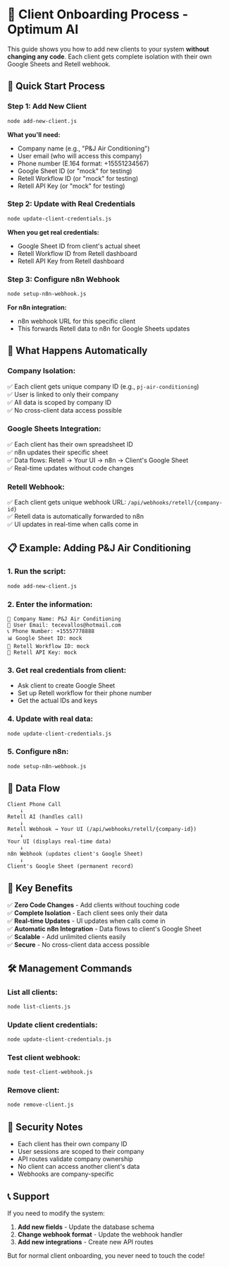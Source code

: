 # 🏢 Client Onboarding Process - Optimum AI

This guide shows you how to add new clients to your system **without changing any code**. Each client gets complete isolation with their own Google Sheets and Retell webhook.

## 🚀 Quick Start Process

### **Step 1: Add New Client**
```bash
node add-new-client.js
```

**What you'll need:**
- Company name (e.g., "P&J Air Conditioning")
- User email (who will access this company)
- Phone number (E.164 format: +15551234567)
- Google Sheet ID (or "mock" for testing)
- Retell Workflow ID (or "mock" for testing)
- Retell API Key (or "mock" for testing)

### **Step 2: Update with Real Credentials**
```bash
node update-client-credentials.js
```

**When you get real credentials:**
- Google Sheet ID from client's actual sheet
- Retell Workflow ID from Retell dashboard
- Retell API Key from Retell dashboard

### **Step 3: Configure n8n Webhook**
```bash
node setup-n8n-webhook.js
```

**For n8n integration:**
- n8n webhook URL for this specific client
- This forwards Retell data to n8n for Google Sheets updates

## 🔧 What Happens Automatically

### **Company Isolation:**
✅ Each client gets unique company ID (e.g., `pj-air-conditioning`)  
✅ User is linked to only their company  
✅ All data is scoped by company ID  
✅ No cross-client data access possible  

### **Google Sheets Integration:**
✅ Each client has their own spreadsheet ID  
✅ n8n updates their specific sheet  
✅ Data flows: Retell → Your UI → n8n → Client's Google Sheet  
✅ Real-time updates without code changes  

### **Retell Webhook:**
✅ Each client gets unique webhook URL: `/api/webhooks/retell/{company-id}`  
✅ Retell data is automatically forwarded to n8n  
✅ UI updates in real-time when calls come in  

## 📋 Example: Adding P&J Air Conditioning

### **1. Run the script:**
```bash
node add-new-client.js
```

### **2. Enter the information:**
```
📝 Company Name: P&J Air Conditioning
👤 User Email: tecevallos@hotmail.com
📞 Phone Number: +15557778888
📊 Google Sheet ID: mock
🤖 Retell Workflow ID: mock
🔑 Retell API Key: mock
```

### **3. Get real credentials from client:**
- Ask client to create Google Sheet
- Set up Retell workflow for their phone number
- Get the actual IDs and keys

### **4. Update with real data:**
```bash
node update-client-credentials.js
```

### **5. Configure n8n:**
```bash
node setup-n8n-webhook.js
```

## 🔄 Data Flow

```
Client Phone Call
    ↓
Retell AI (handles call)
    ↓
Retell Webhook → Your UI (/api/webhooks/retell/{company-id})
    ↓
Your UI (displays real-time data)
    ↓
n8n Webhook (updates client's Google Sheet)
    ↓
Client's Google Sheet (permanent record)
```

## 🎯 Key Benefits

✅ **Zero Code Changes** - Add clients without touching code  
✅ **Complete Isolation** - Each client sees only their data  
✅ **Real-time Updates** - UI updates when calls come in  
✅ **Automatic n8n Integration** - Data flows to client's Google Sheet  
✅ **Scalable** - Add unlimited clients easily  
✅ **Secure** - No cross-client data access possible  

## 🛠️ Management Commands

### **List all clients:**
```bash
node list-clients.js
```

### **Update client credentials:**
```bash
node update-client-credentials.js
```

### **Test client webhook:**
```bash
node test-client-webhook.js
```

### **Remove client:**
```bash
node remove-client.js
```

## 🔐 Security Notes

- Each client has their own company ID
- User sessions are scoped to their company
- API routes validate company ownership
- No client can access another client's data
- Webhooks are company-specific

## 📞 Support

If you need to modify the system:
1. **Add new fields** - Update the database schema
2. **Change webhook format** - Update the webhook handler
3. **Add new integrations** - Create new API routes

But for normal client onboarding, you never need to touch the code!
